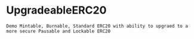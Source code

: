 # UpgradeableERC20
	Demo Mintable, Burnable, Standard ERC20 with ability to upgraed to a more secure Pausable and Lockable ERC20

